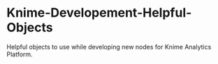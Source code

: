 # Knime-Developement-Helpful-Objects
Helpful objects to use while developing new nodes for Knime Analytics Platform.
